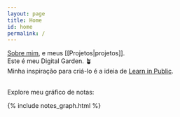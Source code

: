```yaml
---
layout: page
title: Home
id: home
permalink: /
---
```


<a class="internal-link" href="/about">Sobre mim</a>, e meus [[Projetos|projetos]]. <br>
Este é meu Digital Garden. 🪴 <br>
Minha inspiração para criá-lo é a ideia de [Learn in Public](https://segredo.dev/aprenda-em-publico/). <br><br>

Explore meu gráfico de notas: <br>

{% include notes_graph.html %}

<style>
  .wrapper {
    max-width: 46em;
  }
</style>
